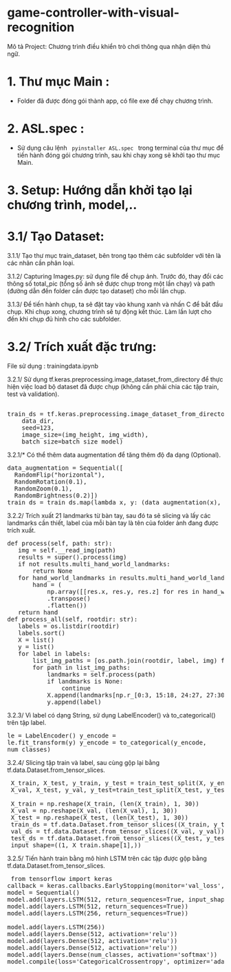 # game-controller-with-visual-recognition
Mô tả Project: Chương trình điều khiển trò chơi thông qua nhận diện thủ ngữ.
# 1. Thư mục Main :
- Folder đã được đóng gói thành app, có file exe để chạy chương trình.
# 2. ASL.spec :
- Sử dụng câu lệnh <code> pyinstaller ASL.spec </code> trong terminal của thư mục để tiến hành đóng gói chương trình, sau khi chạy xong sẽ khởi tạo thư mục Main.
# 3. Setup: Hướng dẫn khởi tạo lại chương trình, model,..

# 3.1/ Tạo Dataset:

 3.1.1/ Tạo thư mục train_dataset, bên trong tạo thêm các subfolder với tên là các nhãn cần phân loại.
 
 3.1.2/ Capturing Images.py: sử dụng file để chụp ảnh. Trước đó, thay đổi các thông số total_pic (tổng số ảnh sẽ được chụp trong một lần chạy) và path (đường dẫn đến folder cần được tạo dataset) cho mỗi lần chụp.
 
 3.1.3/ Để tiến hành chụp, ta sẽ đặt tay vào khung xanh và nhấn C để bắt đầu chụp. Khi chụp xong, chương trình sẽ tự động kết thúc. Làm lần lượt cho đến khi chụp đủ hình cho các subfolder.
 
# 3.2/ Trích xuất đặc trưng:

  File sử dụng : trainingdata.ipynb
  
  3.2.1/ Sử dụng tf.keras.preprocessing.image_dataset_from_directory để thực hiện việc load bộ dataset đã được chụp (không cần phải chia các tập train, test và validation).
 
<pre> 
train_ds = tf.keras.preprocessing.image_dataset_from_directory(
    data_dir,
    seed=123,
    image_size=(img_height, img_width),
    batch_size=batch_size_model)</pre>
  
  3.2.1/* Có thể thêm data augmentation để tăng thêm độ đa dạng (Optional).
  
  <pre>
data_augmentation = Sequential([
  RandomFlip("horizontal"),
  RandomRotation(0.1),
  RandomZoom(0.1),
  RandomBrightness(0.2)]) 
train_ds = train_ds.map(lambda x, y: (data_augmentation(x), y)) </pre>
  
  3.2.2/ Trích xuất 21 landmarks từ bàn tay, sau đó ta sẽ slicing và lấy các landmarks cần thiết, label của mỗi bàn tay là tên của folder ảnh đang được trích xuất.

<pre>
def process(self, path: str):
   img = self.__read_img(path)
   results = super().process(img)
   if not results.multi_hand_world_landmarks:
       return None
   for hand_world_landmarks in results.multi_hand_world_landmarks:
       hand = (
           np.array([[res.x, res.y, res.z] for res in hand_world_landmarks.landmark])
           .transpose()
           .flatten())
   return hand
def process_all(self, rootdir: str):
   labels = os.listdir(rootdir)
   labels.sort()
   X = list()
   y = list()
   for label in labels:
       list_img_paths = [os.path.join(rootdir, label, img) for img in os.listdir(os.path.join(rootdir, label))]
       for path in list_img_paths:
           landmarks = self.process(path)
           if landmarks is None:
               continue
           X.append(landmarks[np.r_[0:3, 15:18, 24:27, 27:30, 36:39, 39:42, 48:51, 51:54, 57:60, 60:63]]) 
           y.append(label)</pre>
  
  3.2.3/ Vì label có dạng String, sử dụng LabelEncoder() và to_categorical() trên tập label.
    <pre>le = LabelEncoder()
    y_encode = le.fit_transform(y)
    y_encode = to_categorical(y_encode, num_classes)</pre>
  
  3.2.4/ Slicing tập train và label, sau cùng gộp lại bằng tf.data.Dataset.from_tensor_slices.
<pre> X_train, X_test, y_train, y_test = train_test_split(X, y_encode, test_size=0.2, random_state=42)
 X_val, X_test, y_val, y_test=train_test_split(X_test, y_test, test_size=0.5, random_state=42)
 
 X_train = np.reshape(X_train, (len(X_train), 1, 30))
 X_val = np.reshape(X_val, (len(X_val), 1, 30))
 X_test = np.reshape(X_test, (len(X_test), 1, 30))
 train_ds = tf.data.Dataset.from_tensor_slices((X_train, y_train)).batch(batch_size_model)
 val_ds = tf.data.Dataset.from_tensor_slices((X_val, y_val)).batch(batch_size_model)
 test_ds = tf.data.Dataset.from_tensor_slices((X_test, y_test)).batch(batch_size_model)
 input_shape=((1, X_train.shape[1],))</pre>
  
  3.2.5/ Tiến hành train bằng mô hình LSTM trên các tập được gộp bằng tf.data.Dataset.from_tensor_slices.
 <pre> from tensorflow import keras
callback = keras.callbacks.EarlyStopping(monitor='val_loss', mode='min', verbose=1, patience=3)
model = Sequential()
model.add(layers.LSTM(512, return_sequences=True, input_shape=(1,30)))
model.add(layers.LSTM(512, return_sequences=True))
model.add(layers.LSTM(256, return_sequences=True))

model.add(layers.LSTM(256))
model.add(layers.Dense(512, activation='relu'))
model.add(layers.Dense(512, activation='relu'))
model.add(layers.Dense(512, activation='relu'))
model.add(layers.Dense(num_classes, activation='softmax'))
model.compile(loss='CategoricalCrossentropy', optimizer='adam', metrics=["accuracy"]) </pre>
